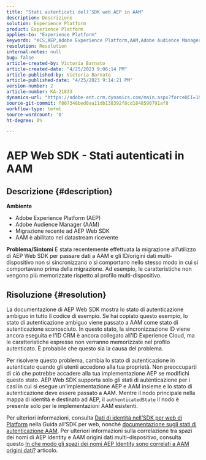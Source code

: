 ```yaml
---
title: "Stati autenticati dell’SDK web AEP in AAM"
description: Descrizione
solution: Experience Platform
product: Experience Platform
applies-to: "Experience Platform"
keywords: "KCS,AEP,Adobe Experience Platform,AAM,Adobe Audience Manager,stato autenticato,mappa di identità,SDK web,Risoluzione dei problemi"
resolution: Resolution
internal-notes: null
bug: false
article-created-by: Victoria Barnato
article-created-date: "4/25/2023 9:06:14 PM"
article-published-by: Victoria Barnato
article-published-date: "4/25/2023 9:14:21 PM"
version-number: 2
article-number: KA-21833
dynamics-url: "https://adobe-ent.crm.dynamics.com/main.aspx?forceUCI=1&pagetype=entityrecord&etn=knowledgearticle&id=9f2c9901-ade3-ed11-a7c7-6045bd0063aa"
source-git-commit: f807348bed0aa11db138392f8cd1848590791af8
workflow-type: tm+mt
source-wordcount: '0'
ht-degree: 0%

---
```


# AEP Web SDK - Stati autenticati in AAM

## Descrizione {#description}

<b>Ambiente</b>
- Adobe Experience Platform (AEP)
- Adobe Audience Manager (AAM)
- Migrazione recente ad AEP Web SDK
- AAM è abilitato nel datastream ricevente

<b>Problema/Sintomi</b>
È stata recentemente effettuata la migrazione all’utilizzo di AEP Web SDK per passare dati a AAM e gli ID/origini dati multi-dispositivo non si sincronizzano o si comportano nello stesso modo in cui si comportavano prima della migrazione. Ad esempio, le caratteristiche non vengono più memorizzate rispetto al profilo multi-dispositivo.


## Risoluzione {#resolution}


La documentazione di AEP Web SDK mostra lo stato di autenticazione ambiguo in tutto il codice di esempio. Se hai copiato questo esempio, lo stato di autenticazione ambiguo viene passato a AAM come stato di autenticazione sconosciuto. In questo stato, la sincronizzazione ID viene ancora eseguita e l&#39;ID CRM è ancora collegato all&#39;ID Experience Cloud, ma le caratteristiche espresse non verranno memorizzate nel profilo autenticato. È probabile che questo sia la causa del problema.

Per risolvere questo problema, cambia lo stato di autenticazione in autenticato quando gli utenti accedono alla tua proprietà. Non preoccuparti di ciò che potrebbe accadere alla tua implementazione AEP se modifichi questo stato. AEP Web SDK supporta solo gli stati di autenticazione per i casi in cui si esegue un’implementazione AEP e AAM insieme e lo stato di autenticazione deve essere passato a AAM. Mentre il nodo principale nella mappa di identità è destinato ad AEP, il `authenticatedState` Il nodo è presente solo per le implementazioni AAM esistenti.

Per ulteriori informazioni, consulta [Dati di identità nell’SDK per web di Platform](https://experienceleague.adobe.com/docs/experience-platform/edge/identity/overview.html) nella Guida all’SDK per web, nonché [documentazione sugli stati di autenticazione AAM](https://experienceleague.adobe.com/docs/id-service/using/reference/authenticated-state.html?lang=it). Per ulteriori informazioni sulla correlazione tra spazi dei nomi di AEP Identity e AAM origini dati multi-dispositivo, consulta questo [In che modo gli spazi dei nomi AEP Identity sono correlati a AAM origini dati?](https://experienceleague.adobe.com/docs/experience-cloud-kcs/kbarticles/KA-21305.html?lang=it) articolo.


